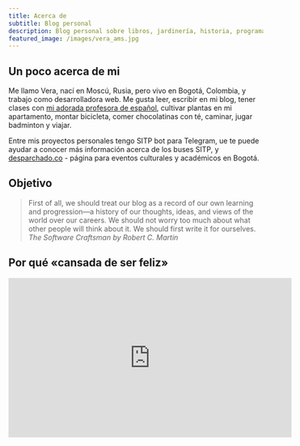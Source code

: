 ```yaml
---
title: Acerca de
subtitle: Blog personal
description: Blog personal sobre libros, jardinería, historia, programación y otros temas que me interesan
featured_image: /images/vera_ams.jpg
---
```


## Un poco acerca de mi

Me llamo Vera, nací en Moscú, Rusia, pero vivo en Bogotá, Colombia, 
y trabajo como desarrolladora web. Me gusta leer, 
escribir en mi blog, tener clases con 
[mi adorada profesora de español](https://bravespanish.com/), 
cultivar plantas en mi apartamento, montar bicicleta, 
comer chocolatinas con té, caminar, jugar badminton y viajar.

Entre mis proyectos personales tengo SITP bot para Telegram, 
ue te puede ayudar a conocer más información acerca de los buses SITP, 
y [desparchado.co](http://desparchado.co/) - página para eventos culturales 
y académicos en Bogotá.

## Objetivo

> First of all, we should treat our blog as a record of our own learning and progression—a history of our thoughts, ideas, and views of the world over our careers. We should not worry too much about what other people will think about it. We should first write it for ourselves. *The Software Craftsman by Robert C. Martin*

## Por qué «cansada de ser feliz»

<iframe width="560" height="315" src="https://www.youtube.com/embed/2xjD_MamBcE?rel=0&amp;controls=0" frameborder="0" allowfullscreen></iframe>
